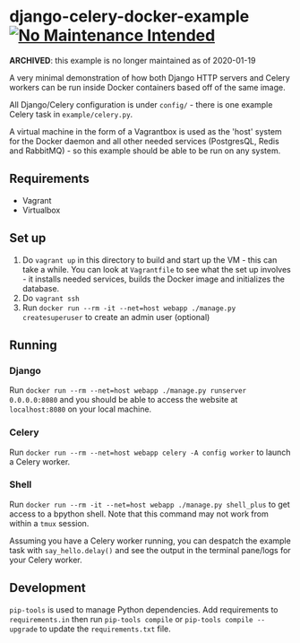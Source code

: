 # django-celery-docker-example [![No Maintenance Intended](https://unmaintained.tech/badge.svg)](https://unmaintained.tech/)

**ARCHIVED**: this example is no longer maintained as of 2020-01-19

A very minimal demonstration of how both Django HTTP servers and Celery workers can be run inside Docker containers based off of the same image.

All Django/Celery configuration is under `config/` - there is one example Celery task in `example/celery.py`.

A virtual machine in the form of a Vagrantbox is used as the 'host' system for the Docker daemon and all other needed services (PostgresQL, Redis and RabbitMQ) - so this example should be able to be run on any system.

## Requirements

- Vagrant
- Virtualbox

## Set up

1. Do `vagrant up` in this directory to build and start up the VM - this can take a while. You can look at `Vagrantfile` to see what the set up involves - it installs needed services, builds the Docker image and initializes the database.
2. Do `vagrant ssh`
3. Run `docker run --rm -it --net=host webapp ./manage.py createsuperuser` to create an admin user (optional)

## Running

### Django

Run `docker run --rm --net=host webapp ./manage.py runserver 0.0.0.0:8080` and you should be able to access the website at `localhost:8080` on your local machine.

### Celery

Run `docker run --rm --net=host webapp celery -A config worker` to launch a Celery worker.

### Shell

Run `docker run --rm -it --net=host webapp ./manage.py shell_plus` to get access to a bpython shell. Note that this command may not work from within a `tmux` session.

Assuming you have a Celery worker running, you can despatch the example task with `say_hello.delay()` and see the output in the terminal pane/logs for your Celery worker.

## Development

`pip-tools` is used to manage Python dependencies. Add requirements to `requirements.in` then run `pip-tools compile` or `pip-tools compile --upgrade` to update the `requirements.txt` file.
